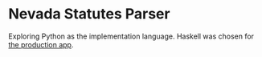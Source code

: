 # Nevada Statutes Parser

Exploring Python as the implementation language. Haskell was chosen for [the production app](https://github.com/public-law/nevada-revised-statutes-parser).
